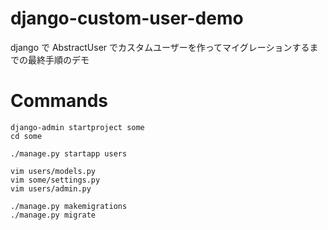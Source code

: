 # django-custom-user-demo

django で AbstractUser でカスタムユーザーを作ってマイグレーションするまでの最終手順のデモ

# Commands

```
django-admin startproject some
cd some

./manage.py startapp users

vim users/models.py
vim some/settings.py
vim users/admin.py

./manage.py makemigrations
./manage.py migrate
```
